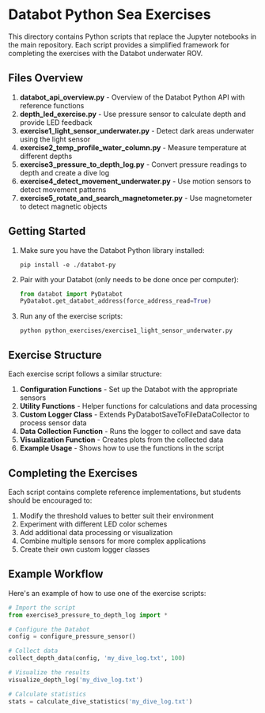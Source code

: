 # Databot Python Sea Exercises

This directory contains Python scripts that replace the Jupyter notebooks in the main repository. Each script provides a simplified framework for completing the exercises with the Databot underwater ROV.

## Files Overview

1. **databot_api_overview.py** - Overview of the Databot Python API with reference functions
2. **depth_led_exercise.py** - Use pressure sensor to calculate depth and provide LED feedback
3. **exercise1_light_sensor_underwater.py** - Detect dark areas underwater using the light sensor
4. **exercise2_temp_profile_water_column.py** - Measure temperature at different depths
5. **exercise3_pressure_to_depth_log.py** - Convert pressure readings to depth and create a dive log
6. **exercise4_detect_movement_underwater.py** - Use motion sensors to detect movement patterns
7. **exercise5_rotate_and_search_magnetometer.py** - Use magnetometer to detect magnetic objects

## Getting Started

1. Make sure you have the Databot Python library installed:
   ```
   pip install -e ./databot-py
   ```

2. Pair with your Databot (only needs to be done once per computer):
   ```python
   from databot import PyDatabot
   PyDatabot.get_databot_address(force_address_read=True)
   ```

3. Run any of the exercise scripts:
   ```
   python python_exercises/exercise1_light_sensor_underwater.py
   ```

## Exercise Structure

Each exercise script follows a similar structure:

1. **Configuration Functions** - Set up the Databot with the appropriate sensors
2. **Utility Functions** - Helper functions for calculations and data processing
3. **Custom Logger Class** - Extends PyDatabotSaveToFileDataCollector to process sensor data
4. **Data Collection Function** - Runs the logger to collect and save data
5. **Visualization Function** - Creates plots from the collected data
6. **Example Usage** - Shows how to use the functions in the script

## Completing the Exercises

Each script contains complete reference implementations, but students should be encouraged to:

1. Modify the threshold values to better suit their environment
2. Experiment with different LED color schemes
3. Add additional data processing or visualization
4. Combine multiple sensors for more complex applications
5. Create their own custom logger classes

## Example Workflow

Here's an example of how to use one of the exercise scripts:

```python
# Import the script
from exercise3_pressure_to_depth_log import *

# Configure the Databot
config = configure_pressure_sensor()

# Collect data
collect_depth_data(config, 'my_dive_log.txt', 100)

# Visualize the results
visualize_depth_log('my_dive_log.txt')

# Calculate statistics
stats = calculate_dive_statistics('my_dive_log.txt')
```